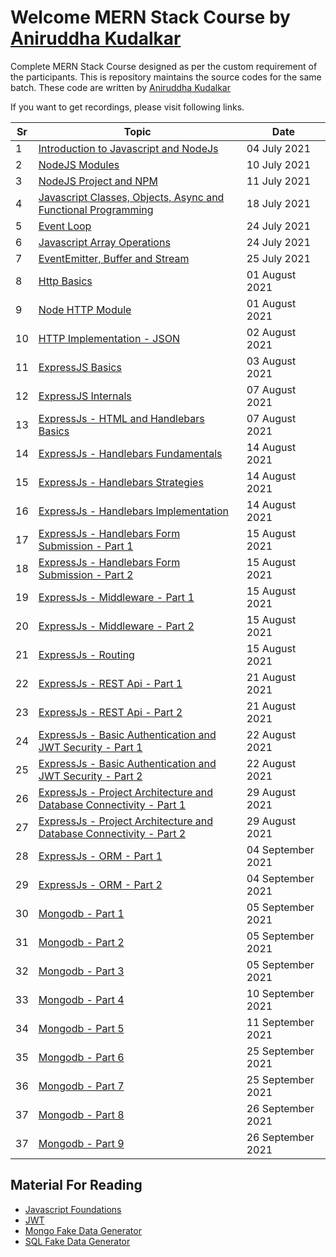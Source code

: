 # Welcome MERN Stack Course by [Aniruddha Kudalkar](https://aniruddhakudalkar.com) 

Complete MERN Stack Course designed as per the custom requirement of the participants. This is repository maintains the source codes for the same batch. These code are written by [Aniruddha Kudalkar](https://aniruddhakudalkar.com) 

If you want to get recordings, please visit following links.

| Sr | Topic | Date |
| --- | --- | --- |
| 1 | [Introduction to Javascript and NodeJs](https://youtu.be/e-QRf5arhGQ) | 04 July 2021 |
| 2 | [NodeJS Modules](https://youtu.be/Hj-y5aFaqO4) | 10 July 2021 |
| 3 | [NodeJS Project and NPM](https://youtu.be/GVALzhAFL0o) | 11 July 2021 |
| 4 | [Javascript Classes, Objects, Async and Functional Programming](https://youtu.be/Xz68D3_SUuo) | 18 July 2021 |
| 5 | [Event Loop](https://youtu.be/nDA813nplZ0) | 24 July 2021 |
| 6 | [Javascript Array Operations](https://youtu.be/KUHW1JlRNg0) | 24 July 2021 |
| 7 | [EventEmitter, Buffer and Stream](https://youtu.be/Avrzvm9na_Q) | 25 July 2021 |
| 8 | [Http Basics](https://youtu.be/NBTXnnA4eMw) | 01 August 2021 |
| 9 | [Node HTTP Module](https://youtu.be/EJHtMUGcFY4) | 01 August 2021 |
| 10 | [HTTP Implementation - JSON](https://youtu.be/Bo0RYW61zmg) | 02 August 2021 |
| 11 | [ExpressJS Basics](https://youtu.be/jAFGM1_sSPE) | 03 August 2021 |
| 12 | [ExpressJS Internals](https://youtu.be/kJt8o9fgVhE) | 07 August 2021 |
| 13 | [ExpressJs - HTML and Handlebars Basics](https://youtu.be/_i_cDlt8iQE) | 07 August 2021 |
| 14 | [ExpressJs - Handlebars Fundamentals](https://youtu.be/e6o6yWJWeEU) | 14 August 2021 |
| 15 | [ExpressJs - Handlebars Strategies](https://youtu.be/Vawi7Yp_Sfo) | 14 August 2021 |
| 16 | [ExpressJs - Handlebars Implementation](https://youtu.be/cZSw0bP2YiU) | 14 August 2021 |
| 17 | [ExpressJs - Handlebars Form Submission - Part 1](https://youtu.be/cU0wtoSDInA) | 15 August 2021 |
| 18 | [ExpressJs - Handlebars Form Submission - Part 2](https://youtu.be/nYrH-cVkFDs) | 15 August 2021 |
| 19 | [ExpressJs - Middleware - Part 1](https://youtu.be/sur-vR4FnLs) | 15 August 2021 |
| 20 | [ExpressJs - Middleware - Part 2](https://youtu.be/5pLW4LFg2Mw) | 15 August 2021 |
| 21 | [ExpressJs - Routing](https://youtu.be/LQcHckshpfw) | 15 August 2021 |
| 22 | [ExpressJs - REST Api - Part 1](https://youtu.be/TIYd3l4-vbQ) | 21 August 2021 |
| 23 | [ExpressJs - REST Api - Part 2](https://youtu.be/nO8a7QZF1Ro) | 21 August 2021 |
| 24 | [ExpressJs - Basic Authentication and JWT Security - Part 1](https://youtu.be/Y3GU1eidQPQ) | 22 August 2021 |
| 25 | [ExpressJs - Basic Authentication and JWT Security - Part 2](https://youtu.be/GEe7TiArsVk) | 22 August 2021 |
| 26 | [ExpressJs - Project Architecture and Database Connectivity - Part 1](https://youtu.be/v7b_wYmouik) | 29 August 2021 |
| 27 | [ExpressJs - Project Architecture and Database Connectivity - Part 2](https://youtu.be/fbDNJAs96Jk) | 29 August 2021 |
| 28 | [ExpressJs - ORM - Part 1](https://youtu.be/GAWPrZ2te80) | 04 September 2021 |
| 29 | [ExpressJs - ORM - Part 2](https://youtu.be/PdSNBXSwjLw) | 04 September 2021 |
| 30 | [Mongodb - Part 1](https://youtu.be/6-D-t7sJY1s) | 05 September 2021 |
| 31 | [Mongodb - Part 2](https://youtu.be/-W6hsrSFliE) | 05 September 2021 |
| 32 | [Mongodb - Part 3](https://youtu.be/0E1AWhdKhqQ) | 05 September 2021 |
| 33 | [Mongodb - Part 4](https://youtu.be/1pzc00ZPDAQ) | 10 September 2021 |
| 34 | [Mongodb - Part 5](https://youtu.be/JucMEyIuWhw) | 11 September 2021 |
| 35 | [Mongodb - Part 6](https://youtu.be/WhiEGSKu6p8) | 25 September 2021 |
| 36 | [Mongodb - Part 7](https://youtu.be/NnDCWVpOysk) | 25 September 2021 |
| 37 | [Mongodb - Part 8](https://youtu.be/ozbyZtvjOdc) | 26 September 2021 |
| 37 | [Mongodb - Part 9](https://youtu.be/IQAgBKEa5B0) | 26 September 2021 |

## Material For Reading
- [Javascript Foundations](https://developer.mozilla.org/en-US/docs/Web/JavaScript)
- [JWT](https://jwt.io/) 
- [Mongo Fake Data Generator](https://mongoplayground.net/)
- [SQL Fake Data Generator](https://www.mockaroo.com/)
